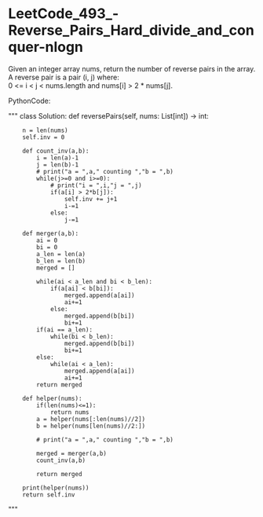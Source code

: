 # LeetCode_493_-Reverse_Pairs_Hard_divide_and_conquer-nlogn

Given an integer array nums, return the number of reverse pairs in the array.  
A reverse pair is a pair (i, j) 
where:  
0 <= i < j < nums.length 
and 
nums[i] > 2 * nums[j].

PythonCode:

"""
class Solution:
    def reversePairs(self, nums: List[int]) -> int:
        
        n = len(nums)
        self.inv = 0
        
        def count_inv(a,b):
            i = len(a)-1
            j = len(b)-1
            # print("a = ",a," counting ","b = ",b)
            while(j>=0 and i>=0):
                # print("i = ",i,"j = ",j)
                if(a[i] > 2*b[j]):
                    self.inv += j+1
                    i-=1
                else:
                    j-=1

        def merger(a,b):
            ai = 0
            bi = 0
            a_len = len(a)
            b_len = len(b)
            merged = []
            
            while(ai < a_len and bi < b_len):
                if(a[ai] < b[bi]):
                    merged.append(a[ai])
                    ai+=1
                else:
                    merged.append(b[bi])
                    bi+=1
            if(ai == a_len):
                while(bi < b_len):
                    merged.append(b[bi])
                    bi+=1
            else:
                while(ai < a_len):
                    merged.append(a[ai])
                    ai+=1
            return merged
            
        def helper(nums):
            if(len(nums)<=1):
                return nums
            a = helper(nums[:len(nums)//2])
            b = helper(nums[len(nums)//2:])
            
            # print("a = ",a," counting ","b = ",b)
            
            merged = merger(a,b)
            count_inv(a,b)
            
            return merged
            
        print(helper(nums))
        return self.inv
        
"""
